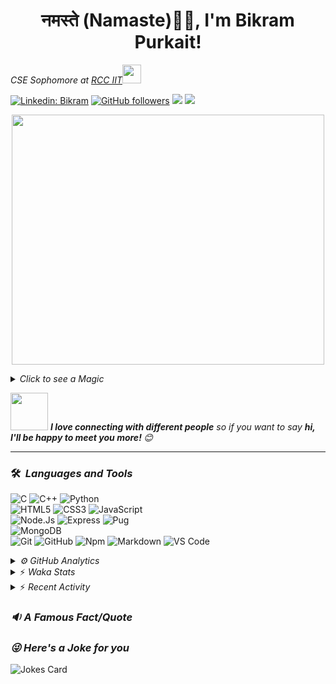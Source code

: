 <h1 align="center">नमस्ते (Namaste)🙏🏻, I'm Bikram Purkait! </h1>

<p><em>CSE Sophomore at <a href="https://www.rcciit.org/">RCC IIT</a><img src="https://media.giphy.com/media/WUlplcMpOCEmTGBtBW/giphy.gif" width="30"> 
</em></p>

[![Linkedin: Bikram](https://img.shields.io/badge/-bikram-blue?style=flat-square&logo=Linkedin&logoColor=white&link=https://www.linkedin.com/in/bikram-purkait-5463861a8/)](https://www.linkedin.com/in/bikram-purkait-5463861a8/)
[![GitHub followers](https://img.shields.io/github/followers/IamBikramPurkait?label=Follow&style=social)](https://github.com/IamBikramPurkait)
![](https://komarev.com/ghpvc/?username=IamBikramPurkait&color=blueviolet&style=flat)
<a href="mailto:bkrmprkt@gmail.com"><img src="https://img.shields.io/badge/-bikram-D14836?style=flat&logo=Gmail&logoColor=white"/></a>

<p align="center">
  <img width="500" height="400" src="https://cdn.dribbble.com/users/1059583/screenshots/4171367/coding-freak.gif">
</p>

<details>
<summary><em>Click to see a Magic</em></summary>

⏳ **Year Progress** { ████████████████████████▁▁▁▁▁▁ } 80.01 % as on ⏰ 20-10-2021.

</details>

<img src="https://media.giphy.com/media/LnQjpWaON8nhr21vNW/giphy.gif" width="60"> <em><b>I love connecting with different people</b> so if you want to say <b>hi, I'll be happy to meet you more! </b> 😊</em>

***

### 🛠 &nbsp;<em>Languages and Tools</em>

![C](https://img.shields.io/badge/C-00599C?style=for-the-badge&logo=c&logoColor=white)
![C++](https://img.shields.io/badge/C%2B%2B-00599C?style=for-the-badge&logo=c%2B%2B&logoColor=white)
![Python](http://img.shields.io/badge/-Python-3776AB?style=for-the-badge&logo=python&logoColor=ffffff)
<br>
![HTML5](https://img.shields.io/badge/-HTML5-%23E44D27?style=for-the-badge&logo=html5&logoColor=ffffff)
![CSS3](https://img.shields.io/badge/-CSS3-%231572B6?style=for-the-badge&logo=css3)
![JavaScript](https://img.shields.io/badge/-JavaScript-%23F7DF1C?style=for-the-badge&logo=javascript&logoColor=000000&labelColor=%23F7DF1C&color=%23FFCE5A)
<br>
![Node.Js](https://img.shields.io/badge/-Node.js-%23E44D27?style=for-the-badge&logo=Node.js&logoColor=ffffff)
![Express](https://img.shields.io/badge/-Express-%231572B6?style=for-the-badge&logo=Express)
![Pug](https://img.shields.io/badge/-pug-%23F7DF1C?style=for-the-badge&logo=pug&logoColor=000000&labelColor=%23F7DF1C&color=%23FFCE5A)
<br>
![MongoDB](https://img.shields.io/badge/MongoDB-4EA94B?style=for-the-badge&logo=mongodb&logoColor=white)
<br>
![Git](https://img.shields.io/badge/-Git-%23F05032?style=for-the-badge&logo=git&logoColor=%23ffffff)
![GitHub](https://img.shields.io/badge/-GitHub-181717?style=for-the-badge&logo=github)
![Npm](https://img.shields.io/badge/-npm-CB3837?style=for-the-badge&logo=npm)
![Markdown](https://img.shields.io/badge/Markdown-000000?style=for-the-badge&logo=markdown&logoColor=white)
![VS Code](http://img.shields.io/badge/-VS%20Code-007ACC?style=for-the-badge&logo=visual-studio-code&logoColor=ffffff)
<br>

<details><summary><em>⚙ GitHub Analytics</em></summary>
<br>
<p align="center">
<a href="https://github.com/IamBikramPurkait">

![Bikram's GitHub Stats](https://github-readme-stats.vercel.app/api?username=IamBikramPurkait&theme=chartreuse-dark&show_icons=true&include_all_commits=true&count_private=true)
<img height="180em" src="https://github-readme-stats-eight-theta.vercel.app/api/top-langs/?username=IamBikramPurkait&layout=compact&langs_count=12&theme=chartreuse-dark"/>
[![GitHub Streak](http://github-readme-streak-stats.herokuapp.com?user=IamBikramPurkait&theme=chartreuse-dark)](https://git.io/streak-stats)
</a>
</p>
</details>

<details>
<summary>⚡ <em>Waka Stats</em></summary>

<!--START_SECTION:waka-->
**I'm an Early 🐤** 

```text
🌞 Morning    83 commits     ████████░░░░░░░░░░░░░░░░░   33.33% 
🌆 Daytime    49 commits     █████░░░░░░░░░░░░░░░░░░░░   19.68% 
🌃 Evening    104 commits    ██████████░░░░░░░░░░░░░░░   41.77% 
🌙 Night      13 commits     █░░░░░░░░░░░░░░░░░░░░░░░░   5.22%

```
📅 **I'm Most Productive on Thursday** 

```text
Monday       22 commits     ██░░░░░░░░░░░░░░░░░░░░░░░   8.84% 
Tuesday      36 commits     ███░░░░░░░░░░░░░░░░░░░░░░   14.46% 
Wednesday    43 commits     ████░░░░░░░░░░░░░░░░░░░░░   17.27% 
Thursday     57 commits     █████░░░░░░░░░░░░░░░░░░░░   22.89% 
Friday       45 commits     ████░░░░░░░░░░░░░░░░░░░░░   18.07% 
Saturday     40 commits     ████░░░░░░░░░░░░░░░░░░░░░   16.06% 
Sunday       6 commits      ░░░░░░░░░░░░░░░░░░░░░░░░░   2.41%

```


📊 **This Week I Spent My Time On** 

```text
⌚︎ Time Zone: Asia/Kolkata

💬 Programming Languages: 
Java                     19 mins             ████████████████████████░   97.69% 
C                        0 secs              ░░░░░░░░░░░░░░░░░░░░░░░░░   2.31%

💻 Operating System: 
Windows                  19 mins             █████████████████████████   100.0%

```


<!--END_SECTION:waka-->

</details>

<details>
<summary>⚡ <em>Recent Activity</em></summary>

<!--START_SECTION:activity-->
1. 🗣 Commented on [#73](https://github.com/GDSC-RCCIIT/General-Purpose-Scripts/issues/73) in [GDSC-RCCIIT/General-Purpose-Scripts](https://github.com/GDSC-RCCIIT/General-Purpose-Scripts)
2. 🗣 Commented on [#78](https://github.com/GDSC-RCCIIT/General-Purpose-Scripts/issues/78) in [GDSC-RCCIIT/General-Purpose-Scripts](https://github.com/GDSC-RCCIIT/General-Purpose-Scripts)
3. 🎉 Merged PR [#4](https://github.com/IamBikramPurkait/General-Purpose-Scripts/pull/4) in [IamBikramPurkait/General-Purpose-Scripts](https://github.com/IamBikramPurkait/General-Purpose-Scripts)
4. 💪 Opened PR [#4](https://github.com/IamBikramPurkait/General-Purpose-Scripts/pull/4) in [IamBikramPurkait/General-Purpose-Scripts](https://github.com/IamBikramPurkait/General-Purpose-Scripts)
5. ❌ Closed PR [#2](https://github.com/IamBikramPurkait/General-Purpose-Scripts/pull/2) in [IamBikramPurkait/General-Purpose-Scripts](https://github.com/IamBikramPurkait/General-Purpose-Scripts)
6. 🎉 Merged PR [#3](https://github.com/IamBikramPurkait/General-Purpose-Scripts/pull/3) in [IamBikramPurkait/General-Purpose-Scripts](https://github.com/IamBikramPurkait/General-Purpose-Scripts)
7. 💪 Opened PR [#3](https://github.com/IamBikramPurkait/General-Purpose-Scripts/pull/3) in [IamBikramPurkait/General-Purpose-Scripts](https://github.com/IamBikramPurkait/General-Purpose-Scripts)
8. 💪 Opened PR [#2](https://github.com/IamBikramPurkait/General-Purpose-Scripts/pull/2) in [IamBikramPurkait/General-Purpose-Scripts](https://github.com/IamBikramPurkait/General-Purpose-Scripts)
<!--END_SECTION:activity-->

</details>

### <em>🔉 A Famous Fact/Quote</em>
<!--STARTS_HERE_QUOTE_README-->
<!--ENDS_HERE_QUOTE_README-->


### <em>😜 Here's a Joke for you</em>
![Jokes Card](https://readme-jokes.vercel.app/api)


